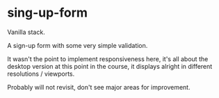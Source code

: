 # sing-up-form

Vanilla stack.

A sign-up form with some very simple validation.

It wasn't the point to implement responsiveness here, it's all about the desktop version at this point in the course, it displays alright in different resolutions / viewports. 

Probably will not revisit, don't see major areas for improvement.

